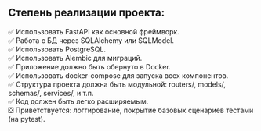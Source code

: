 ## Степень реализации проекта:
:white_check_mark: Использовать FastAPI как основной фреймворк.</br>
:white_check_mark: Работа с БД через SQLAlchemy или SQLModel.</br>
:white_check_mark: Использовать PostgreSQL.</br>
:white_check_mark: Использовать Alembic для миграций.</br>
:white_check_mark: Приложение должно быть обернуто в Docker.</br>
:white_check_mark: Использовать docker-compose для запуска всех компонентов.</br>
:white_check_mark: Структура проекта должна быть модульной: routers/, models/, schemas/, services/, и т.п.</br>
:white_check_mark: Код должен быть легко расширяемым.</br>
:negative_squared_cross_mark: Приветствуется: логгирование, покрытие базовых сценариев тестами (на pytest).</br>
